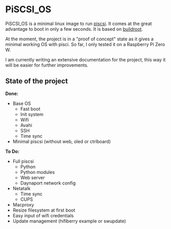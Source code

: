# PiSCSI_OS

PiSCSI_OS is a minimal linux image to run [piscsi](https://github.com/PiSCSI/piscsi). It comes at the great advantage to boot in only a few seconds. It is based on [buildroot](https://github.com/buildroot/buildroot).

At the moment, the project is in a "proof of concept" state as it gives a minimal working OS with pisci. So far, I only tested it on a Raspberry Pi Zero W.

I am currently writing an extensive documentation for the project, this way it will be easier for further improvements.

## State of the project

**Done:**

- Base OS
    - Fast boot
    - Init system
    - Wifi
    - Avahi
    - SSH
    - Time sync
- Minimal piscsi (without web, oled or ctrlboard)

**To Do:**

- Full piscsi
    - Python
    - Python modules
    - Web server
    - Daynaport network config
- Netatalk
    - Time sync
    - CUPS
- Macproxy
- Resize filesystem at first boot
- Easy input of wifi credentials
- Update management (hifiberry example or swupdate)

